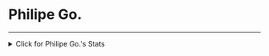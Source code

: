 <p align="center"><h1>Philipe Go.</h1></p>
<hr>
<link rel="stylesheet" href="https://www.w3schools.com/w3css/4/w3.css">

<details>
<summary>Click for Philipe Go.'s Stats</summary>
<p align="center">
   
   <div class="w3-container">
        
      <div class="w3-light-grey w3-round-xlarge">
         <div class="w3-container w3-blue w3-round-xlarge" style="width:75%">C#</div>
      </div>
      <br>
      <div class="w3-light-grey w3-round-xlarge">
         <div class="w3-container w3-blue w3-round-xlarge" style="width:40%">C++</div>
      </div>
   </div>
   
<br>
</p>
</details> 
